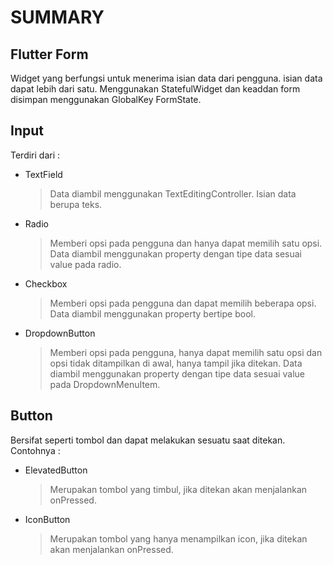 # SUMMARY

## Flutter Form

Widget yang berfungsi untuk menerima isian data dari pengguna. isian data dapat lebih dari satu. Menggunakan StatefulWidget dan keaddan form disimpan menggunakan GlobalKey FormState.

## Input

Terdiri dari :

- TextField
  > Data diambil menggunakan TextEditingController. Isian data berupa teks.
- Radio
  > Memberi opsi pada pengguna dan hanya dapat memilih satu opsi. Data diambil menggunakan property dengan tipe data sesuai value pada radio.
- Checkbox
  > Memberi opsi pada pengguna dan dapat memilih beberapa opsi. Data diambil menggunakan property bertipe bool.
- DropdownButton
  > Memberi opsi pada pengguna, hanya dapat memilih satu opsi dan opsi tidak ditampilkan di awal, hanya tampil jika ditekan. Data diambil menggunakan property dengan tipe data sesuai value pada DropdownMenuItem.

## Button

Bersifat seperti tombol dan dapat melakukan sesuatu saat ditekan. Contohnya :
  
- ElevatedButton
  > Merupakan tombol yang timbul, jika ditekan akan menjalankan onPressed.
- IconButton
  > Merupakan tombol yang hanya menampilkan icon, jika ditekan akan menjalankan onPressed.
